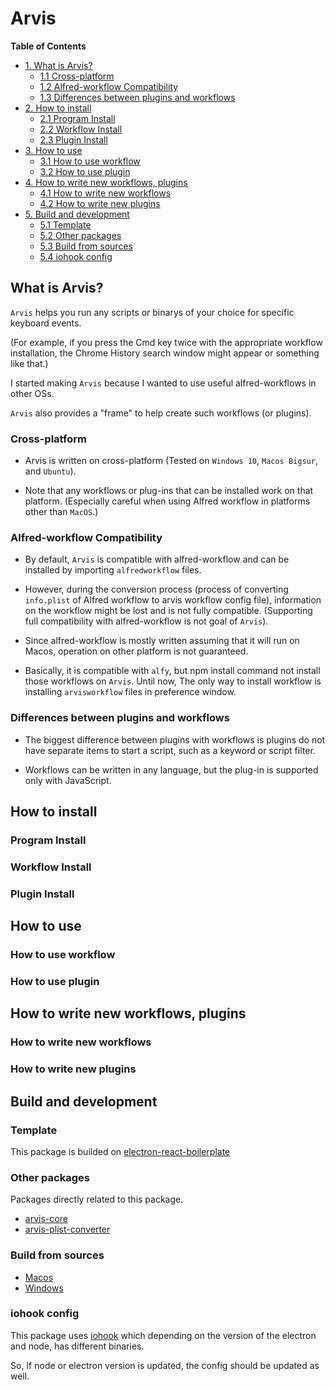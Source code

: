 # Arvis

**Table of Contents**

- [1. What is Arvis?](#)
    - [1.1 Cross-platform](#)
    - [1.2 Alfred-workflow Compatibility](#)
    - [1.3 Differences between plugins and workflows](#)
- [2. How to install](#)
    - [2.1 Program Install](#)
    - [2.2 Workflow Install](#)
    - [2.3 Plugin Install](#)
- [3. How to use](#)
    - [3.1 How to use workflow](#)
    - [3.2 How to use plugin](#)
- [4. How to write new workflows, plugins](#)
    - [4.1 How to write new workflows](#)
    - [4.2 How to write new plugins](#)
- [5. Build and development](#)
    - [5.1 Template](#)
    - [5.2 Other packages](#)
    - [5.3 Build from sources](#)
    - [5.4 iohook config](#)

## What is Arvis?

`Arvis` helps you run any scripts or binarys of your choice for specific keyboard events.

(For example, if you press the Cmd key twice with the appropriate workflow installation, the Chrome History search window might appear or something like that.)

I started making `Arvis` because I wanted to use useful alfred-workflows in other OSs.

`Arvis` also provides a "frame" to help create such workflows (or plugins).

### Cross-platform

* Arvis is written on cross-platform (Tested on `Windows 10`, `Macos Bigsur`, and `Ubuntu`).

* Note that any workflows or plug-ins that can be installed work on that platform. (Especially careful when using Alfred workflow in platforms other than `MacOS`.)

### Alfred-workflow Compatibility

* By default, `Arvis` is compatible with alfred-workflow and can be installed by importing `alfredworkflow` files.

* However, during the conversion process (process of converting `info.plist` of Alfred workflow to arvis workflow config file), information on the workflow might be lost and is not fully compatible. (Supporting full compatibility with alfred-workflow is not goal of `Arvis`).

* Since alfred-workflow is mostly written assuming that it will run on Macos, operation on other platform is not guaranteed.

* Basically, it is compatible with `alfy`, but npm install command not install those workflows on `Arvis`. Until now, The only way to install workflow is installing `arvisworkflow` files in preference window.

### Differences between plugins and workflows

* The biggest difference between plugins with workflows is plugins do not have separate items to start a script, such as a keyword or script filter.

* Workflows can be written in any language, but the plug-in is supported only with JavaScript.

## How to install

### Program Install

### Workflow Install

### Plugin Install

## How to use

### How to use workflow

### How to use plugin

## How to write new workflows, plugins

### How to write new workflows

### How to write new plugins

## Build and development

### Template

This package is builded on [electron-react-boilerplate](https://github.com/electron-react-boilerplate/electron-react-boilerplate)

### Other packages

Packages directly related to this package.

* [arvis-core]()
* [arvis-plist-converter]()

### Build from sources

* [Macos](./documents/build-macos.md)
* [Windows](./documents/build-windows.md)

### iohook config

This package uses [iohook](https://github.com/electron/releases) which depending on the version of the electron and node, has different binaries.

So, If node or electron version is updated, the config should be updated as well.